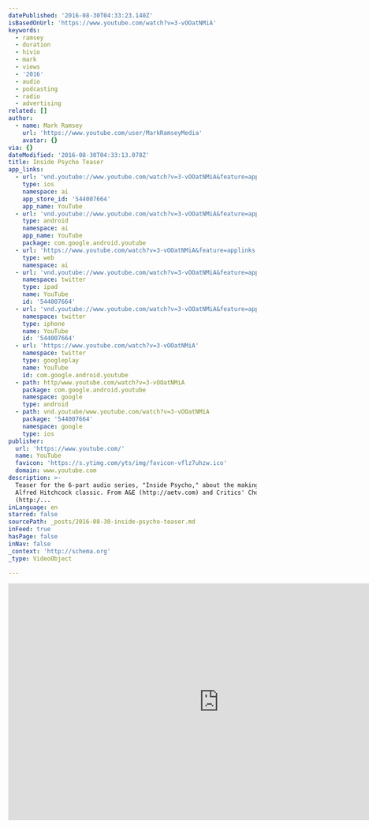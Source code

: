 ```yaml
---
datePublished: '2016-08-30T04:33:23.140Z'
isBasedOnUrl: 'https://www.youtube.com/watch?v=3-vOOatNMiA'
keywords:
  - ramsey
  - duration
  - hivio
  - mark
  - views
  - '2016'
  - audio
  - podcasting
  - radio
  - advertising
related: []
author:
  - name: Mark Ramsey
    url: 'https://www.youtube.com/user/MarkRamseyMedia'
    avatar: {}
via: {}
dateModified: '2016-08-30T04:33:13.078Z'
title: Inside Psycho Teaser
app_links:
  - url: 'vnd.youtube://www.youtube.com/watch?v=3-vOOatNMiA&feature=applinks'
    type: ios
    namespace: ai
    app_store_id: '544007664'
    app_name: YouTube
  - url: 'vnd.youtube://www.youtube.com/watch?v=3-vOOatNMiA&feature=applinks'
    type: android
    namespace: ai
    app_name: YouTube
    package: com.google.android.youtube
  - url: 'https://www.youtube.com/watch?v=3-vOOatNMiA&feature=applinks'
    type: web
    namespace: ai
  - url: 'vnd.youtube://www.youtube.com/watch?v=3-vOOatNMiA&feature=applinks'
    namespace: twitter
    type: ipad
    name: YouTube
    id: '544007664'
  - url: 'vnd.youtube://www.youtube.com/watch?v=3-vOOatNMiA&feature=applinks'
    namespace: twitter
    type: iphone
    name: YouTube
    id: '544007664'
  - url: 'https://www.youtube.com/watch?v=3-vOOatNMiA'
    namespace: twitter
    type: googleplay
    name: YouTube
    id: com.google.android.youtube
  - path: http/www.youtube.com/watch?v=3-vOOatNMiA
    package: com.google.android.youtube
    namespace: google
    type: android
  - path: vnd.youtube/www.youtube.com/watch?v=3-vOOatNMiA
    package: '544007664'
    namespace: google
    type: ios
publisher:
  url: 'https://www.youtube.com/'
  name: YouTube
  favicon: 'https://s.ytimg.com/yts/img/favicon-vflz7uhzw.ico'
  domain: www.youtube.com
description: >-
  Teaser for the 6-part audio series, "Inside Psycho," about the making of the
  Alfred Hitchcock classic. From A&E (http://aetv.com) and Critics' Choice
  (http:/...
inLanguage: en
starred: false
sourcePath: _posts/2016-08-30-inside-psycho-teaser.md
inFeed: true
hasPage: false
inNav: false
_context: 'http://schema.org'
_type: VideoObject

---
```

<iframe src="https://cdn.embedly.com/widgets/media.html?src=https%3A%2F%2Fwww.youtube.com%2Fembed%2F3-vOOatNMiA%3Ffeature%3Doembed&amp;url=http%3A%2F%2Fwww.youtube.com%2Fwatch%3Fv%3D3-vOOatNMiA&amp;image=https%3A%2F%2Fi.ytimg.com%2Fvi%2F3-vOOatNMiA%2Fhqdefault.jpg&amp;key=b7d04c9b404c499eba89ee7072e1c4f7&amp;type=text%2Fhtml&amp;schema=youtube" width="854" height="480" scrolling="no" frameborder="0" allowfullscreen="" style=""></iframe>